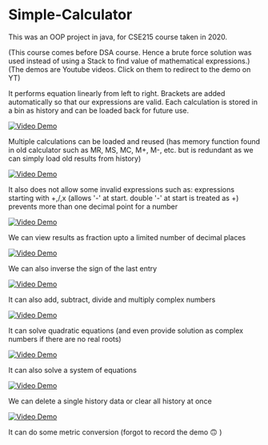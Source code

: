 # Simple-Calculator
This was an OOP project in java, for CSE215 course taken in 2020.

(This course comes before DSA course. Hence a brute force solution was used instead of using a Stack to find value of mathematical expressions.)
(The demos are Youtube videos. Click on them to redirect to the demo on YT)

It performs equation linearly from left to right.
Brackets are added automatically so that our expressions are valid.
Each calculation is stored in a bin as history and can be loaded back for future use.

[![Video Demo](http://img.youtube.com/vi/Gx-qJbisY_U/0.jpg)](http://www.youtube.com/watch?v=Gx-qJbisY_U)


Multiple calculations can be loaded and reused 
(has memory function found in old calculator such as MR, MS, MC, M+, M-, etc. but is redundant as we can simply load old results from history)

[![Video Demo](http://img.youtube.com/vi/xvfq9D3KltQ/0.jpg)](http://www.youtube.com/watch?v=xvfq9D3KltQ)


It also does not allow some invalid expressions such as:
expressions starting with +,/,x (allows '-' at start. double '-' at start is treated as +)
prevents more than one decimal point for a number

[![Video Demo](http://img.youtube.com/vi/uDLaRCn6B4I/0.jpg)](http://www.youtube.com/watch?v=uDLaRCn6B4I)


We can view results as fraction upto a limited number of decimal places

[![Video Demo](http://img.youtube.com/vi/FHVtatDG_ME/0.jpg)](http://www.youtube.com/watch?v=FHVtatDG_ME)


We can also inverse the sign of the last entry

[![Video Demo](http://img.youtube.com/vi/VWn_2DGSzVY/0.jpg)](http://www.youtube.com/watch?v=VWn_2DGSzVY)


It can also add, subtract, divide and multiply complex numbers

[![Video Demo](http://img.youtube.com/vi/dhsTeRe4QjQ/0.jpg)](http://www.youtube.com/watch?v=dhsTeRe4QjQ)


It can solve quadratic equations (and even provide solution as complex numbers if there are no real roots)

[![Video Demo](http://img.youtube.com/vi/b0JvYPcIoAs/0.jpg)](http://www.youtube.com/watch?v=b0JvYPcIoAs)


It can also solve a system of equations

[![Video Demo](http://img.youtube.com/vi/rus-JsO8Tzg/0.jpg)](http://www.youtube.com/watch?v=rus-JsO8Tzg)


We can delete a single history data or clear all history at once

[![Video Demo](http://img.youtube.com/vi/vZ2Kepe_lIA/0.jpg)](http://www.youtube.com/watch?v=vZ2Kepe_lIA)


It can do some metric conversion
(forgot to record the demo 🙃 )


